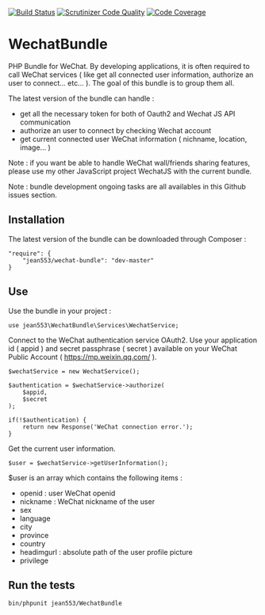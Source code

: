 [![Build Status](https://travis-ci.org/jean553/WechatBundle.svg?branch=master)](https://travis-ci.org/jean553/WechatBundle)
[![Scrutinizer Code Quality](https://scrutinizer-ci.com/g/jean553/WechatBundle/badges/quality-score.png?b=master)](https://scrutinizer-ci.com/g/jean553/WechatBundle/?branch=master)
[![Code Coverage](https://scrutinizer-ci.com/g/jean553/WechatBundle/badges/coverage.png?b=master)](https://scrutinizer-ci.com/g/jean553/WechatBundle/?branch=master)

# WechatBundle

PHP Bundle for WeChat. By developing applications, it is often required to call WeChat services ( like get all connected user information, authorize an user to connect... etc... ). The goal of this bundle is to group them all. 

The latest version of the bundle can handle :
 - get all the necessary token for both of Oauth2 and Wechat JS API communication
 - authorize an user to connect by checking Wechat account
 - get current connected user WeChat information ( nichname, location, image... )

Note : if you want be able to handle WeChat wall/friends sharing features, please use my other JavaScript project WechatJS with the current bundle.

Note : bundle development ongoing tasks are all availables in this Github issues section.

## Installation

The latest version of the bundle can be downloaded through Composer :

```
"require": {
    "jean553/wechat-bundle": "dev-master"
}
```

## Use

Use the bundle in your project :

```
use jean553\WechatBundle\Services\WechatService;
```

Connect to the WeChat authentication service OAuth2. Use your application id ( appid ) and secret passphrase ( secret ) available on your WeChat Public Account ( https://mp.weixin.qq.com/ ).

```
$wechatService = new WechatService();

$authentication = $wechatService->authorize(
    $appid,
    $secret
);

if(!$authentication) {
    return new Response('WeChat connection error.');
}
```

Get the current user information.

```
$user = $wechatService->getUserInformation();
```

$user is an array which contains the following items :
 - openid : user WeChat openid
 - nickname : WeChat nickname of the user
 - sex
 - language
 - city
 - province
 - country
 - headimgurl : absolute path of the user profile picture
 - privilege

## Run the tests
```
bin/phpunit jean553/WechatBundle
```
